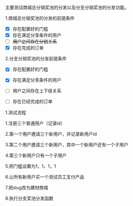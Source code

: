 主要测试商城总分销奖池的分发以及分支分销奖池的分发功能。

1.商城总分销奖池的分发的前提条件

- [x] 存在配置好的门槛
- [x] 存在满足分享条件的用户
- [ ] ~~用户之间存在分销关系~~
- [x] 存在完成的订单

2.分支分销奖池的分发前提条件

- [x] 存在配置好的门槛
- [x] 存在满足分享条件的用户
- [ ] 用户之间存在上下级关系
- [ ] 存在已经完成的订单



1.测试流程

1.注册三个普通用户（记录id）

2.第一个用户邀请三个新用户，并记录新用户id

3.第二个用户邀请三个新用户，其中一个新用户还有一个子用户

4.第三个新用户只有一个子用户

5.把门槛设置为1，1，1，1

6.让所有新用户买一个测试员工支付产品

7.把slug改为建材商城

8.执行分支奖池分发函数

